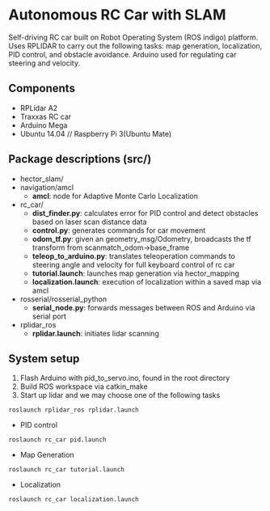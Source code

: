 # Autonomous RC Car with SLAM
Self-driving RC car built on Robot Operating System (ROS indigo) platform. Uses RPLIDAR  to carry out the following tasks: map generation, localization, PID control, and obstacle avoidance. Arduino used for regulating car steering and velocity.

## Components
- RPLidar A2
- Traxxas RC car
- Arduino Mega
- Ubuntu 14.04 // Raspberry Pi 3(Ubuntu Mate)

## Package descriptions (src/)
- hector_slam/
- navigation/amcl
  - **amcl**: node for Adaptive Monte Carlo Localization
- rc_car/
  - **dist_finder.py**: calculates error for PID control and detect obstacles based on laser scan distance data
  - **control.py**: generates commands for car movement
  - **odom_tf.py**: given an geometry_msg/Odometry, broadcasts the tf transform from scanmatch_odom->base_frame
  - **teleop_to_arduino.py**: translates teleoperation commands to steering angle and velocity for full keyboard control of rc car
  - **tutorial.launch**: launches map generation via hector_mapping
  - **localization.launch**: execution of localization within a saved map via amcl
- rosserial/rosserial_python
  - **serial_node.py**: forwards messages between ROS and Arduino via serial port
- rplidar_ros
  - **rplidar.launch**: initiates lidar scanning



## System setup
1. Flash Arduino with pid_to_servo.ino, found in the root directory 
2. Build ROS workspace via catkin_make
3. Start up lidar and we may choose one of the following tasks
```
roslaunch rplidar_ros rplidar.launch
```
- PID control
```
roslaunch rc_car pid.launch
```
- Map Generation
```
roslaunch rc_car tutorial.launch
```
- Localization
```
roslaunch rc_car localization.launch
```
